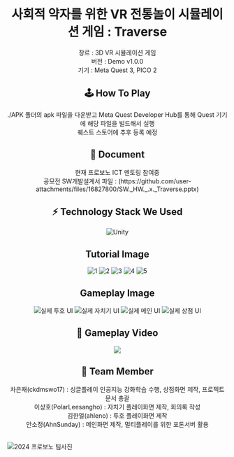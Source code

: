 <div align=center>
<h1>사회적 약자를 위한 VR 전통놀이 시뮬레이션 게임 : Traverse</h1>
장르 : 3D VR 시뮬레이션 게임
<br>
  버전 : Demo v1.0.0
  <br>
  기기 : Meta Quest 3, PICO 2
  <h2>🕹️ How To Play</h2>
./APK 폴더의 apk 파일을 다운받고 Meta Quest Developer Hub를 통해 Quest 기기에 해당 파일을 빌드해서 실행 <br>
퀘스트 스토어에 추후 등록 예정

<h2>📄 Document</h2>
현재 프로보노 ICT 멘토링 참여중<br>
공모전 SW개발설계서 파일 : (https://github.com/user-attachments/files/16827800/SW._HW._.x._Traverse.pptx)


<h2>⚡️ Technology Stack We Used</h2>


![Unity](https://img.shields.io/badge/unity-%23000000.svg?style=for-the-badge&logo=unity&logoColor=white)


<h2>Tutorial Image</h2>

![1](https://github.com/user-attachments/assets/357616d6-c97e-4c58-8e0e-8145c4501472)
![2](https://github.com/user-attachments/assets/12f56e96-b5cd-47c8-98a8-a8588d0ca7e5)
![3](https://github.com/user-attachments/assets/cbd198cc-4114-495b-8933-5ff71e0446e6)
![4](https://github.com/user-attachments/assets/836e00fb-cf9b-4e3c-999c-1981f741ea17)
![5](https://github.com/user-attachments/assets/53dbe6a9-cf35-414a-b6f4-26274e00af19)

<h2>Gameplay Image</h2>

![실제 투호 UI](https://github.com/user-attachments/assets/f9cab19e-9d4e-4ea6-8172-d8e44fe6213d)
![실제 자치기 UI](https://github.com/user-attachments/assets/25413121-f287-4347-a7c6-24ca372b0c80)
![실제 메인 UI](https://github.com/user-attachments/assets/9d12133a-31a0-442f-a1ae-3f0a73afeb05)
![실제 상점 UI](https://github.com/user-attachments/assets/c7f2edf9-b11c-47fa-9193-6d4bd544a1cf)


<h2>🎥 Gameplay Video</h2>
<a href="https://www.youtube.com/watch?v=KWqsSwzVGRM"><img src="https://img.shields.io/badge/YouTube-%23FF0000.svg?style=for-the-badge&logo=YouTube&logoColor=white"/></a>
<h2>👬 Team Member</h2>
차은재(ckdmswo17) : 싱글플레이 인공지능 강화학습 수행, 상점화면 제작, 프로젝트 문서 총괄<br>
이상호(PolarLeesangho) : 자치기 플레이화면 제작, 회의록 작성<br>
김한얼(ahleno) : 투호 플레이화면 제작<br>
안소정(AhnSunday) : 메인화면 제작, 멀티플레이를 위한 포톤서버 활용
</div>
<br>

![2024 프로보노 팀사진](https://github.com/user-attachments/assets/68ef72e2-568b-4cc5-87a1-db005d926f66)



